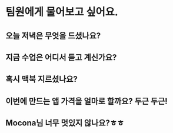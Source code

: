 # 팀원에게 물어보고 싶어요.

## 오늘 저녁은 무엇을 드셨나요?

## 지금 수업은 어디서 듣고 계신가요?

## 혹시 맥북 지르셨나요?

## 이번에 만드는 앱 가격을 얼마로 할까요? 두근 두근!

## Mocona님 너무 멋있지 않나요?ㅎㅎ
